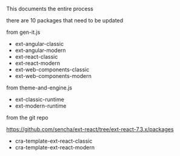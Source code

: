 This documents the entire process

there are 10 packages that need to be updated

from gen-it.js

- ext-angular-classic
- ext-angular-modern
- ext-react-classic
- ext-react-modern
- ext-web-components-classic
- ext-web-components-modern

from theme-and-engine.js

- ext-classic-runtime
- ext-modern-runtime

from the git repo

https://github.com/sencha/ext-react/tree/ext-react-7.3.x/packages

- cra-template-ext-react-classic
- cra-template-ext-react-modern